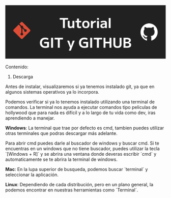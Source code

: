 <img src='./assets/Titular.png'>

Contenido:
1. Descarga

Antes de instalar, visualizaremos si ya tenemos instalado git, ya que en algunos sistemas operativos ya lo incorpora.

Podemos verificar si ya lo tenemos instalado utilizando una terminal de comandos. La terminal nos ayuda a ejecutar comandos tipo peliculas de hollywood que para nada es difícil y a lo largo de tu vida como dev, iras aprendiendo a manejar.

**Windows**: La terminal que trae por defecto es cmd, tambien puedes utilizar otras terminales que podras descargar más adelante. 

Para abrir cmd puedes darle al buscador de windows y buscar cmd. Si te encuentras en un windows que no tiene buscador, puedes utilizar la tecla ´[Windows + R]´ y se abrira una ventana donde deveras escribir ´cmd´ y automaticamente se te abrira la terminal de windows.

**Mac**: En la lupa superior de busqueda, podemos buscar ´terminal´ y seleccionar la aplicación.

**Linux**: Dependiendo de cada distribución, pero en un plano general, la podemos encontrar en nuestras herramientas como ´Terminal´.
